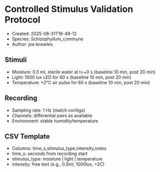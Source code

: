 # Controlled Stimulus Validation Protocol

- Created: 2025-08-31T16-49-12
- Species: Schizophyllum_commune
- Author: joe knowles

## Stimuli
- Moisture: 0.5 mL sterile water at t=+0 s (baseline 10 min, post 20 min)
- Light: 1000 lux LED for 60 s (baseline 10 min, post 20 min)
- Temperature: +2°C air pulse for 60 s (baseline 10 min, post 20 min)

## Recording
- Sampling rate: 1 Hz (match configs)
- Channels: differential pairs as available
- Environment: stable humidity/temperature

## CSV Template
- Columns: time_s,stimulus_type,intensity,notes
- time_s: seconds from recording start
- stimulus_type: moisture | light | temperature
- intensity: free text (e.g., 0.5ml, 1000lux, +2C)
